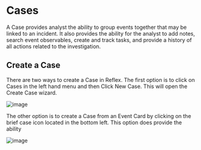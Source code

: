 # Cases

A Case provides analyst the ability to group events together that may be linked to an incident. It also provides the ability for the analyst to add notes, search event observables, create and track tasks, and provide a history of all actions related to the investigation. 

## Create a Case

There are two ways to create a Case in Reflex. The first option is to click on Cases in the left hand menu and then Click New Case. This will open the Create Case wizard.

![image](https://github.com/reflexsoar/reflex-docs/blob/dev/docs/img/create_case_wizard.png)








The other option is to create a Case from an Event Card by clicking on the brief case icon located in the bottom left. This option does provide the ability

![image](https://github.com/reflexsoar/reflex-docs/blob/dev/docs/img/create_case_event_card.png)

